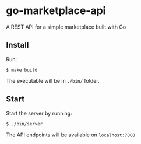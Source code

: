 # go-marketplace-api
A REST API for a simple marketplace built with Go


## Install

Run: 
```
$ make build
```

The executable will be in `./bin/` folder.

## Start

Start the server by running:
```
$ ./bin/server
```

The API endpoints will be available on `localhost:7000`
